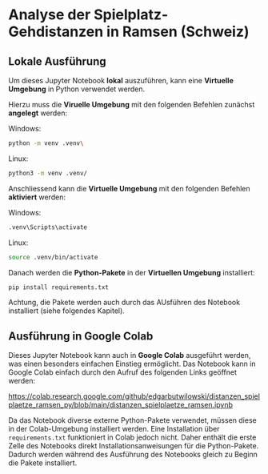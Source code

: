 # Analyse der Spielplatz-Gehdistanzen in Ramsen (Schweiz)

## Lokale Ausführung

Um dieses Jupyter Notebook **lokal** auszuführen, kann eine **Virtuelle Umgebung** in Python verwendet werden.

Hierzu muss die **Viruelle Umgebung** mit den folgenden Befehlen zunächst **angelegt** werden:

Windows:

```bash
python -m venv .venv\
```

Linux:

```bash
python3 -m venv .venv/
```

Anschliessend kann die **Virtuelle Umgebung** mit den folgenden Befehlen **aktiviert** werden:

Windows:

```cmd
.venv\Scripts\activate
```

Linux:

```bash
source .venv/bin/activate
```

Danach werden die **Python-Pakete** in der **Virtuellen Umgebung** installiert:

```bash
pip install requirements.txt
```

Achtung, die Pakete werden auch durch das AUsführen des Notebook installiert (siehe folgendes Kapitel).

## Ausführung in Google Colab

Dieses Jupyter Notebook kann auch in **Google Colab** ausgeführt werden, was einen besonders einfachen Einstieg ermöglicht. Das Notebook kann in Google Colab einfach durch den Aufruf des folgenden Links geöffnet werden:

https://colab.research.google.com/github/edgarbutwilowski/distanzen_spielplaetze_ramsen_py/blob/main/distanzen_spielplaetze_ramsen.ipynb

Da das Notebook diverse externe Python-Pakete verwendet, müssen diese in der Colab-Umgebung installiert werden. Eine Installation über `requirements.txt` funktioniert in Colab jedoch nicht. Daher enthält die erste Zelle des Notebooks direkt Installationsanweisungen für die Python-Pakete. Dadurch werden während des Ausführung des Notebooks gleich zu Beginn die Pakete installiert.
